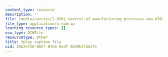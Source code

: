 ```yaml
---
content_type: resource
description: ''
file: /media/courses/2-830j-control-of-manufacturing-processes-sma-6303-spring-2008/35b2e720802f87eb5ed74b59b1fdb27e_qvX-3FWgAVA.srt
file_type: application/x-subrip
learning_resource_types: []
ocw_type: OCWFile
resourcetype: Other
title: 3play caption file
uid: 35b2e720-802f-87eb-5ed7-4b59b1fdb27e
---
```

